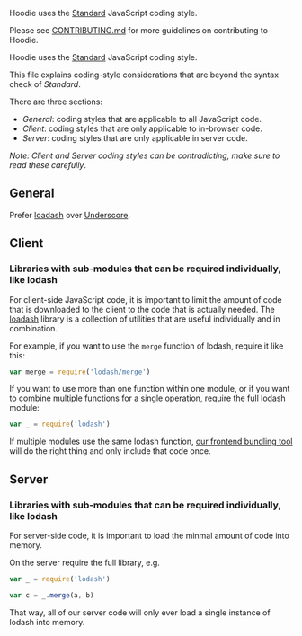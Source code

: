 Hoodie uses the [Standard](https://github.com/feross/standard) JavaScript coding style.

Please see [CONTRIBUTING.md](CONTRIBUTING.md) for more guidelines on
contributing to Hoodie.

Hoodie uses the [Standard](https://github.com/feross/standard) JavaScript
coding style.

This file explains coding-style considerations that are beyond the syntax check
of *Standard*.

There are three sections:

- *General*: coding styles that are applicable to all JavaScript code.
- *Client*: coding styles that are only applicable to in-browser code.
- *Server*: coding styles that are only applicable in server code.

*Note: Client and Server coding styles can be contradicting, make sure to read these carefully*.


## General

Prefer [loadash](https://lodash.com) over [Underscore](http://underscorejs.org "Underscore.js").


## Client

### Libraries with sub-modules that can be required individually, like lodash

For client-side JavaScript code, it is important to limit the amount of code that is downloaded to the client to the code that is actually needed. The [loadash](https://lodash.com) library is a collection of utilities that are useful individually and in combination.

For example, if you want to use the `merge` function of lodash, require it like this:

```javascript
var merge = require('lodash/merge')
```

If you want to use more than one function within one module, or if you want to combine multiple functions for a single operation, require the full lodash module:

```javascript
var _ = require('lodash')
```

If multiple modules use the same lodash function, [our frontend bundling tool](http://browserify.org "Browserify") will do the right thing and only include that code once.


## Server

### Libraries with sub-modules that can be required individually, like lodash

For server-side code, it is important to load the minmal amount of code into memory.
 
On the server require the full library, e.g.

```javascript
var _ = require('lodash')

var c = _.merge(a, b)
```

That way, all of our server code will only ever load a single instance of lodash into memory.

